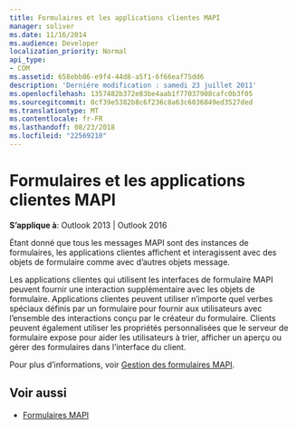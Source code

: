 ```yaml
---
title: Formulaires et les applications clientes MAPI
manager: soliver
ms.date: 11/16/2014
ms.audience: Developer
localization_priority: Normal
api_type:
- COM
ms.assetid: 658ebb86-e9f4-44d8-a5f1-6f66eaf75dd6
description: 'Derniére modification : samedi 23 juillet 2011'
ms.openlocfilehash: 1357482b372e83be4aab1f77037908cafc0b3f05
ms.sourcegitcommit: 0cf39e5382b8c6f236c8a63c6036849ed3527ded
ms.translationtype: MT
ms.contentlocale: fr-FR
ms.lasthandoff: 08/23/2018
ms.locfileid: "22569210"
---
```

# <a name="forms-and-mapi-client-applications"></a>Formulaires et les applications clientes MAPI

**S’applique à**: Outlook 2013 | Outlook 2016 
  
Étant donné que tous les messages MAPI sont des instances de formulaires, les applications clientes affichent et interagissent avec des objets de formulaire comme avec d’autres objets message.
  
Les applications clientes qui utilisent les interfaces de formulaire MAPI peuvent fournir une interaction supplémentaire avec les objets de formulaire. Applications clientes peuvent utiliser n’importe quel verbes spéciaux définis par un formulaire pour fournir aux utilisateurs avec l’ensemble des interactions conçu par le créateur du formulaire. Clients peuvent également utiliser les propriétés personnalisées que le serveur de formulaire expose pour aider les utilisateurs à trier, afficher un aperçu ou gérer des formulaires dans l’interface du client.
  
Pour plus d’informations, voir [Gestion des formulaires MAPI](handling-mapi-forms.md).
  
## <a name="see-also"></a>Voir aussi

- [Formulaires MAPI](mapi-forms.md)

